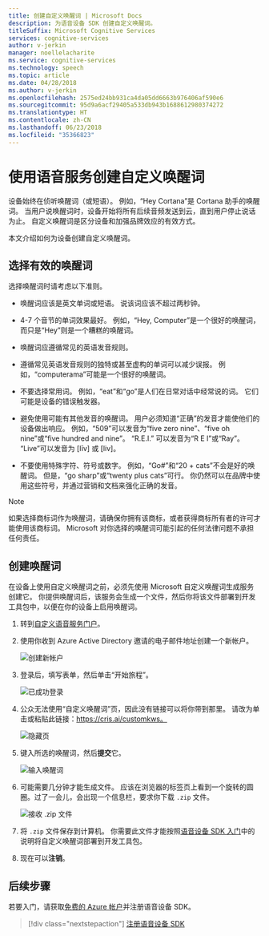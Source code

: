 ```yaml
---
title: 创建自定义唤醒词 | Microsoft Docs
description: 为语音设备 SDK 创建自定义唤醒词。
titleSuffix: Microsoft Cognitive Services
services: cognitive-services
author: v-jerkin
manager: noellelacharite
ms.service: cognitive-services
ms.technology: speech
ms.topic: article
ms.date: 04/28/2018
ms.author: v-jerkin
ms.openlocfilehash: 2575ed24bb931ca4da05dd6663b976406af590e6
ms.sourcegitcommit: 95d9a6acf29405a533db943b1688612980374272
ms.translationtype: HT
ms.contentlocale: zh-CN
ms.lasthandoff: 06/23/2018
ms.locfileid: "35366823"
---
```

# <a name="create-a-custom-wake-word-using-speech-service"></a>使用语音服务创建自定义唤醒词

设备始终在侦听唤醒词（或短语）。 例如，“Hey Cortana”是 Cortana 助手的唤醒词。 当用户说唤醒词时，设备开始将所有后续音频发送到云，直到用户停止说话为止。 自定义唤醒词是区分设备和加强品牌效应的有效方式。

本文介绍如何为设备创建自定义唤醒词。

## <a name="choosing-an-effective-wake-word"></a>选择有效的唤醒词

选择唤醒词时请考虑以下准则。

* 唤醒词应该是英文单词或短语。 说该词应该不超过两秒钟。

* 4-7 个音节的单词效果最好。 例如，“Hey, Computer”是一个很好的唤醒词，而只是“Hey”则是一个糟糕的唤醒词。

* 唤醒词应遵循常见的英语发音规则。

* 遵循常见英语发音规则的独特或甚至虚构的单词可以减少误报。 例如，“computerama”可能是一个很好的唤醒词。

* 不要选择常用词。 例如，“eat”和“go”是人们在日常对话中经常说的词。 它们可能是设备的错误触发器。

* 避免使用可能有其他发音的唤醒词。 用户必须知道“正确”的发音才能使他们的设备做出响应。 例如，“509”可以发音为“five zero nine”、“five oh nine”或“five hundred and nine”。 “R.E.I.” 可以发音为“R E I”或“Ray”。 “Live”可以发音为 [līv] 或 [liv]。

* 不要使用特殊字符、符号或数字。 例如，“Go#”和“20 + cats”不会是好的唤醒词。 但是，“go sharp”或“twenty plus cats”可行。 你仍然可以在品牌中使用这些符号，并通过营销和文档来强化正确的发音。

> [!NOTE]
> 如果选择商标词作为唤醒词，请确保你拥有该商标，或者获得商标所有者的许可才能使用该商标词。 Microsoft 对你选择的唤醒词可能引起的任何法律问题不承担任何责任。

## <a name="creating-your-wake-word"></a>创建唤醒词

在设备上使用自定义唤醒词之前，必须先使用 Microsoft 自定义唤醒词生成服务创建它。 你提供唤醒词后，该服务会生成一个文件，然后你将该文件部署到开发工具包中，以便在你的设备上启用唤醒词。

1. 转到[自定义语音服务门户](https://cris.ai/)。

2. 使用你收到 Azure Active Directory 邀请的电子邮件地址创建一个新帐户。 

    ![创建新帐户](media/speech-devices-sdk/wake-word-1.png)
 
3.  登录后，填写表单，然后单击“开始旅程”。

    ![已成功登录](media/speech-devices-sdk/wake-word-3.png)
 
4. 公众无法使用“自定义唤醒词”页，因此没有链接可以将你带到那里。 请改为单击或粘贴此链接：https://cris.ai/customkws。

    ![隐藏页](media/speech-devices-sdk/wake-word-4.png)
 
6. 键入所选的唤醒词，然后**提交**它。

    ![输入唤醒词](media/speech-devices-sdk/wake-word-5.png)
 
7. 可能需要几分钟才能生成文件。 应该在浏览器的标签页上看到一个旋转的圆圈。过了一会儿，会出现一个信息栏，要求你下载 `.zip` 文件。

    ![接收 .zip 文件](media/speech-devices-sdk/wake-word-6.png)

8. 将 `.zip` 文件保存到计算机。 你需要此文件才能按照[语音设备 SDK 入门](speech-devices-sdk-qsg.md)中的说明将自定义唤醒词部署到开发工具包。

9. 现在可以**注销**。

## <a name="next-steps"></a>后续步骤

若要入门，请获取[免费的 Azure 帐户](https://azure.microsoft.com/free/)并注册语音设备 SDK。

> [!div class="nextstepaction"]
> [注册语音设备 SDK](get-speech-devices-sdk.md)


